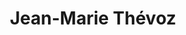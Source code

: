 ---
title: Jean-Marie Thévoz
link: http://clamans.hautetfort.com/
description: Jean-Marie Thévoz est pasteur retraité de l’Église évangélique réformée du canton de Vaud. Il publie régulièrement des prédications issues de ses archives.

---